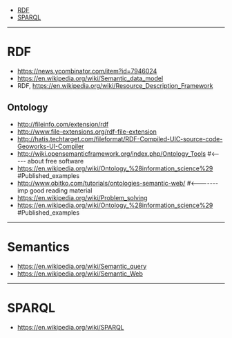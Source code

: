 + [RDF](#rdf)
+ [SPARQL](#sparql)

----

# RDF
+ https://news.ycombinator.com/item?id=7946024
+ https://en.wikipedia.org/wiki/Semantic_data_model
+ RDF, https://en.wikipedia.org/wiki/Resource_Description_Framework

## Ontology
+ http://fileinfo.com/extension/rdf
+ http://www.file-extensions.org/rdf-file-extension
+ http://hatis.techtarget.com/fileformat/RDF-Compiled-UIC-source-code-Geoworks-UI-Compiler
+ http://wiki.opensemanticframework.org/index.php/Ontology_Tools  #<-----  about free software
+ https://en.wikipedia.org/wiki/Ontology_%28information_science%29   #Published_examples
+ http://www.obitko.com/tutorials/ontologies-semantic-web/            #<------- imp  good reading material
+ https://en.wikipedia.org/wiki/Problem_solving
+ https://en.wikipedia.org/wiki/Ontology_%28information_science%29   #Published_examples

----

# Semantics
+ https://en.wikipedia.org/wiki/Semantic_query
+ https://en.wikipedia.org/wiki/Semantic_Web

----

# SPARQL
+ https://en.wikipedia.org/wiki/SPARQL
